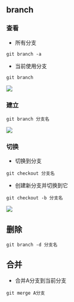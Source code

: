 <!--
 * @Description: 
 * @Version: 1.0
 * @Author: DaLao
 * @Email: dalao_li@163.com
 * @Date: 2021-03-17 18:20:22
 * @LastEditors: DaLao
 * @LastEditTime: 2022-01-13 13:01:46
-->

## branch


### 查看

- 所有分支 

`git branch -a`

- 当前使用分支

`git branch`

![](https://cdn.hurra.ltd/img/20220112081438.png)


### 建立

`git branch 分支名`

![](https://cdn.hurra.ltd/img/20220112081747.png)


### 切换

- 切换到分支

`git checkout 分支名`

- 创建新分支并切换到它

`git checkout -b 分支名`

![](https://cdn.hurra.ltd/img/20220112081849.png)


## 删除

`git branch -d 分支名`

## 合并

- 合并A分支到当前分支

`git merge A分支`